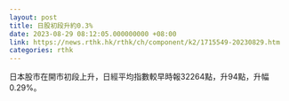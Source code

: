 ```yaml
---
layout: post
title: 日股初段升約0.3%
date: 2023-08-29 08:12:05.000000000 +08:00
link: https://news.rthk.hk/rthk/ch/component/k2/1715549-20230829.htm
categories: rthk
---
```


日本股市在開市初段上升，日經平均指數較早時報32264點，升94點，升幅0.29%。

